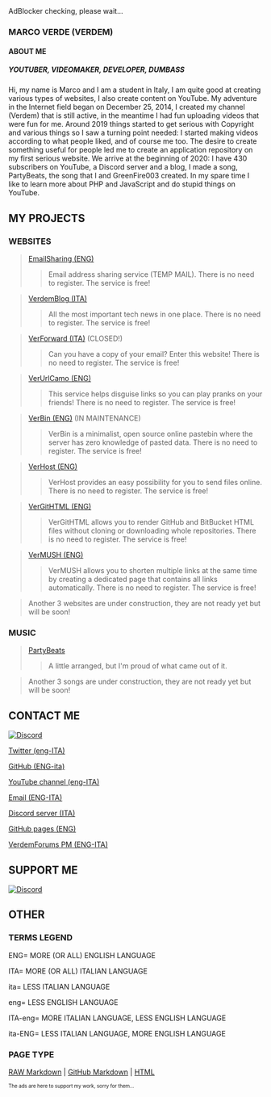 <div id="ziznyciiqvzgvz"><div class="adBanner">AdBlocker checking, please wait...</div></div> 
<script> 
document.addEventListener("DOMContentLoaded",function(){setTimeout(function(){document.getElementById("ziznyciiqvzgvz").offsetHeight?document.getElementById("ziznyciiqvzgvz").style.display="none":document.getElementById("ziznyciiqvzgvz").innerHTML='<iframe style="border: none;width: 100%;height: 110px;overflow: hidden;" src="https://disableadblock.com/widget/small/" height="110" scrolling="no"></iframe>'},1e3)});
</script>

<script async src="https://pagead2.googlesyndication.com/pagead/js/adsbygoogle.js"></script>
<!-- verdem-crypto1 -->
<ins class="adsbygoogle"
     style="display:block"
     data-ad-client="ca-pub-5690098405536634"
     data-ad-slot="3992676204"
     data-ad-format="auto"
     data-full-width-responsive="true"></ins>
<script>
     (adsbygoogle = window.adsbygoogle || []).push({});
</script>

### MARCO VERDE (VERDEM)
#### ABOUT ME
##### YOUTUBER, VIDEOMAKER, DEVELOPER, DUMBASS
Hi, my name is Marco and I am a student in Italy, I am quite good at creating various types of websites, I also create content on YouTube.
My adventure in the Internet field began on December 25, 2014, I created my channel (Verdem) that is still active, in the meantime I had fun uploading videos that were fun for me. Around 2019 things started to get serious with Copyright and various things so I saw a turning point needed: I started making videos according to what people liked, and of course me too. The desire to create something useful for people led me to create an application repository on my first serious website. We arrive at the beginning of 2020: I have 430 subscribers on YouTube, a Discord server and a blog, I made a song, PartyBeats, the song that I and GreenFire003 created. In my spare time I like to learn more about PHP and JavaScript and do stupid things on YouTube.

<script async src="https://pagead2.googlesyndication.com/pagead/js/adsbygoogle.js"></script>
<!-- verdem-crypto1 -->
<ins class="adsbygoogle"
     style="display:block"
     data-ad-client="ca-pub-5690098405536634"
     data-ad-slot="3992676204"
     data-ad-format="auto"
     data-full-width-responsive="true"></ins>
<script>
     (adsbygoogle = window.adsbygoogle || []).push({});
</script>

## MY PROJECTS

### WEBSITES

> [EmailSharing (ENG)](http://emailsharing.blogspot.com/)
>
>> Email address sharing service (TEMP MAIL). There is no need to register. The service is free!

>[VerdemBlog (ITA)](http://verdemblog.blogspot.com/)
>
>>All the most important tech news in one place. There is no need to register. The service is free!

>[VerForward (ITA)](http://verforward.blogspot.com/) (CLOSED!)
>
>>Can you have a copy of your email? Enter this website! There is no need to register. The service is free!

>[VerUrlCamo (ENG)](http://verurlcamo.blogspot.com/)
>
>>This service helps disguise links so you can play pranks on your friends! There is no need to register. The service is free!

>[VerBin (ENG)](http://verdemtv.page.link/verbin/) (IN MAINTENANCE)
>
>>VerBin is a minimalist, open source online pastebin where the server has zero knowledge of pasted data. There is no need to register. The service is free!

>[VerHost (ENG)](http://verdemtv.page.link/verhost/)
>
>>VerHost provides an easy possibility for you to send files online. There is no need to register. The service is free!

>[VerGitHTML (ENG)](http://verdemtv.page.link/vergithtml)
>
>>VerGitHTML allows you to render GitHub and BitBucket HTML files without cloning or downloading whole repositories. There is no need to register. The service is free!

>[VerMUSH (ENG)](http://verdemtv.page.link/vermush)
>
>>VerMUSH allows you to shorten multiple links at the same time by creating a dedicated page that contains all links automatically. There is no need to register. The service is free!

>Another 3 websites are under construction, they are not ready yet but will be soon!

<script async src="https://pagead2.googlesyndication.com/pagead/js/adsbygoogle.js"></script>
<!-- verdem-crypto1 -->
<ins class="adsbygoogle"
     style="display:block"
     data-ad-client="ca-pub-5690098405536634"
     data-ad-slot="3992676204"
     data-ad-format="auto"
     data-full-width-responsive="true"></ins>
<script>
     (adsbygoogle = window.adsbygoogle || []).push({});
</script>

### MUSIC

>[PartyBeats](http://youtu.be/A4_2Zb_kr04)
>
>>A little arranged, but I'm proud of what came out of it.

>Another 3 songs are under construction, they are not ready yet but will be soon!

<script async src="https://pagead2.googlesyndication.com/pagead/js/adsbygoogle.js"></script>
<!-- verdem-crypto1 -->
<ins class="adsbygoogle"
     style="display:block"
     data-ad-client="ca-pub-5690098405536634"
     data-ad-slot="3992676204"
     data-ad-format="auto"
     data-full-width-responsive="true"></ins>
<script>
     (adsbygoogle = window.adsbygoogle || []).push({});
</script>

## CONTACT ME

[![Discord](https://discord.c99.nl/widget/theme-1/328151909837832193.png)](/#contact-me)

[Twitter (eng-ITA)](http://twitter.com/verdemchannel)

[GitHub (ENG-ita)](http://github.com/Verdem-crypto)

[YouTube channel (eng-ITA)](http://www.youtube.com/Verdem)

[Email (ENG-ITA)](mailto:verdemcontact@gmail.com)

[Discord server (ITA)](http://discord.gg/MQPfYh4)

[GitHub pages (ENG)](http://verdem-crypto.github.io/)

[VerdemForums PM (ENG-ITA)](http://verdemtv.altervista.org/forum/private.php?action=send&uid=1)

<script async src="https://pagead2.googlesyndication.com/pagead/js/adsbygoogle.js"></script>
<!-- verdem-crypto1 -->
<ins class="adsbygoogle"
     style="display:block"
     data-ad-client="ca-pub-5690098405536634"
     data-ad-slot="3992676204"
     data-ad-format="auto"
     data-full-width-responsive="true"></ins>
<script>
     (adsbygoogle = window.adsbygoogle || []).push({});
</script>

## SUPPORT ME

[![Discord](http://verdem-crypto.github.io/buy-me-a-coffee-button.png)](https://www.buymeacoffee.com/Verdem)

<script async src="https://pagead2.googlesyndication.com/pagead/js/adsbygoogle.js"></script>
<!-- verdem-crypto1 -->
<ins class="adsbygoogle"
     style="display:block"
     data-ad-client="ca-pub-5690098405536634"
     data-ad-slot="3992676204"
     data-ad-format="auto"
     data-full-width-responsive="true"></ins>
<script>
     (adsbygoogle = window.adsbygoogle || []).push({});
</script>

## OTHER

### TERMS LEGEND

ENG= MORE (OR ALL) ENGLISH LANGUAGE

ITA= MORE (OR ALL) ITALIAN LANGUAGE

ita= LESS ITALIAN LANGUAGE

eng= LESS ENGLISH LANGUAGE

ITA-eng= MORE ITALIAN LANGUAGE, LESS ENGLISH LANGUAGE

ita-ENG= LESS ITALIAN LANGUAGE, MORE ENGLISH LANGUAGE

<script async src="https://pagead2.googlesyndication.com/pagead/js/adsbygoogle.js"></script>
<!-- verdem-crypto1 -->
<ins class="adsbygoogle"
     style="display:block"
     data-ad-client="ca-pub-5690098405536634"
     data-ad-slot="3992676204"
     data-ad-format="auto"
     data-full-width-responsive="true"></ins>
<script>
     (adsbygoogle = window.adsbygoogle || []).push({});
</script>

### PAGE TYPE

[RAW Markdown](http://verdem-crypto.github.io/index.md) | [GitHub Markdown](http://github.com/Verdem-crypto/verdem-crypto.github.io/blob/main/index.md) | [HTML](http://verdem-crypto.github.io/index.html)

<sub><sup>The ads are here to support my work, sorry for them...</sup></sub>

<script async src="https://pagead2.googlesyndication.com/pagead/js/adsbygoogle.js"></script>
<!-- verdem-crypto1 -->
<ins class="adsbygoogle"
     style="display:block"
     data-ad-client="ca-pub-5690098405536634"
     data-ad-slot="3992676204"
     data-ad-format="auto"
     data-full-width-responsive="true"></ins>
<script>
     (adsbygoogle = window.adsbygoogle || []).push({});
</script>

<script data-ad-client="ca-pub-5690098405536634" async src="https://pagead2.googlesyndication.com/pagead/js/adsbygoogle.js"></script>
